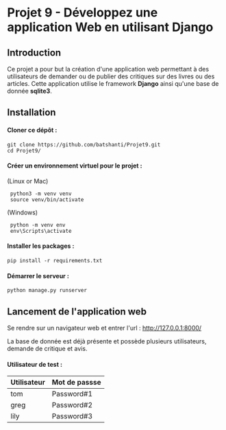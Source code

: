 # Projet 9 -   Développez une application Web en utilisant Django



## Introduction
Ce projet a pour but la création d'une application web permettant à des utilisateurs de demander ou de publier des critiques sur des livres ou des articles. 
Cette application utilise le framework **Django** ainsi qu'une base de donnée **sqlite3**.

## Installation
####  Cloner ce dépôt : 
```
git clone https://github.com/batshanti/Projet9.git
cd Projet9/
```
####  Créer un environnement virtuel pour le projet :
(Linux or Mac)
```
 python3 -m venv venv
 source venv/bin/activate
```
(Windows)
```
 python -m venv env
 env\Scripts\activate
```
#### Installer les packages :
```
pip install -r requirements.txt
```
#### Démarrer le serveur  :
````
python manage.py runserver
````
##  Lancement de l'application web
Se rendre sur un navigateur web et entrer l'url :
http://127.0.0.1:8000/

La base de donnée est déjà présente et possède plusieurs utilisateurs, demande de critique et avis.

#### Utilisateur de test : 
| Utilisateur | Mot de passse |
|--|--|
| tom | Password#1 |
| greg| Password#2 |
| lily| Password#3 |